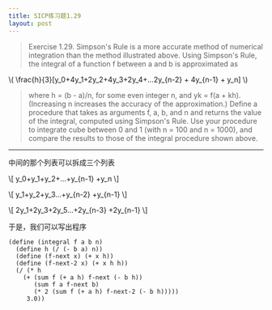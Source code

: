 ```yaml
---
title: SICP练习题1.29
layout: post
---
```


>Exercise 1.29.  Simpson's Rule is a more accurate method of numerical integration than the method illustrated above. Using Simpson's Rule, the integral of a function f between a and b is approximated as

> <span class="math">
\\(
\frac{h}{3}[y\_0+4y\_1+2y\_2+4y\_3+2y\_4+...2y\_{n-2} + 4y\_{n-1} + y\_n]
\\)
</span>

> where h = (b - a)/n, for some even integer n, and yk = f(a + kh). (Increasing n increases the accuracy of the approximation.) Define a procedure that takes as arguments f, a, b, and n and returns the value of the integral, computed using Simpson's Rule. Use your procedure to integrate cube between 0 and 1 (with n = 100 and n = 1000), and compare the results to those of the integral procedure shown above.

---

中间的那个列表可以拆成三个列表

\\[
y\_0+y\_1+y\_2+...+y\_{n-1} +y_n
\\]

\\[
y\_1+y\_2+y\_3...+y\_{n-2} +y\_{n-1}
\\]

\\[
2y\_1+2y\_3+2y\_5...+2y\_{n-3} +2y\_{n-1}
\\]

于是，我们可以写出程序

```
(define (integral f a b n)
  (define h (/ (- b a) n))
  (define (f-next x) (+ x h))
  (define (f-next-2 x) (+ x h h))
  (/ (* h
    (+ (sum f (+ a h) f-next (- b h))
       (sum f a f-next b)
       (* 2 (sum f (+ a h) f-next-2 (- b h)))))
     3.0))
```
